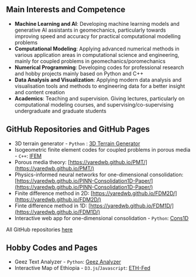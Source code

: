 ## Main Interests and Competence

- **Machine Learning and AI**: Developing machine learning models and generative AI assistants in geomechanics, particularly towards improving speed and accuracy for practical computational modelling problems
- **Computational Modeling**: Applying advanced numerical methods in various application areas in computational science and engineering, mainly for coupled problems in geomechanics/poromechanics
- **Numerical Programming**: Developing codes for professional research and hobby projects mainly based on Python and C++
- **Data Analysis and Visualization**: Applying modern data analysis and visualisation tools and methods to engineering data for a better insight and content creation
- **Academics**: Teaching and supervision. Giving lectures, particularly on computational modeling courses, and supervising/co-supervising undergraduate and graduate students

## GitHub Repositories and GitHub Pages

- 3D terrain generator - `Python` : [3D Terrain Generator](https://3d-terrain-generator.streamlit.app/)
- Isogeometric finite element codes for coupled problems in porous media - `C++`: [IFEM](https://github.com/yaredwb/IFEM)
- Porous media theory: [https://yaredwb.github.io/PMT/](https://yaredwb.github.io/PMT/)
- Physics-informed neural networks for one-dimensional consolidation: [https://yaredwb.github.io/PINN-Consolidation1D-Paper/](https://yaredwb.github.io/PINN-Consolidation1D-Paper/)
- Finite difference method in 2D: [https://yaredwb.github.io/FDM2D/](https://yaredwb.github.io/FDM2D/) 
- Finte difference method in 1D: [https://yaredwb.github.io/FDM1D/](https://yaredwb.github.io/FDM1D/)
- Interactive web app for one-dimensional consolidation - `Python`: [Cons1D](https://consolidation-1d.streamlit.app/)

All GitHub repositories [here](https://github.com/yaredwb)

## Hobby Codes and Pages

- Geez Text Analyzer - `Python`: [Geez Analyzer](https://geeztextanalyzer.streamlit.app/)
- Interactive Map of Ethiopia - `D3.js`/`Javascript`: [ETH-Fed](https://yaredwb.github.io/ETH_Fed/)

<!--- Visit my main personal website at [yaredwb.com](https://yaredwb.com/). --->
